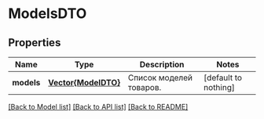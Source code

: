 # ModelsDTO


## Properties
Name | Type | Description | Notes
------------ | ------------- | ------------- | -------------
**models** | [**Vector{ModelDTO}**](ModelDTO.md) | Список моделей товаров. | [default to nothing]


[[Back to Model list]](../README.md#models) [[Back to API list]](../README.md#api-endpoints) [[Back to README]](../README.md)


